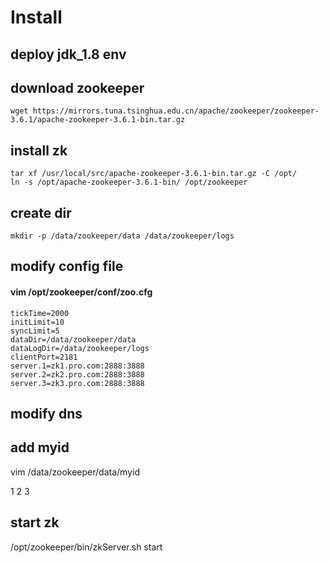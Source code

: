 # Install

## deploy jdk\_1.8 env

## download zookeeper

```text
wget https://mirrors.tuna.tsinghua.edu.cn/apache/zookeeper/zookeeper-3.6.1/apache-zookeeper-3.6.1-bin.tar.gz
```

## install zk

```text
tar xf /usr/local/src/apache-zookeeper-3.6.1-bin.tar.gz -C /opt/
ln -s /opt/apache-zookeeper-3.6.1-bin/ /opt/zookeeper
```

## create dir

```text
mkdir -p /data/zookeeper/data /data/zookeeper/logs
```

## modify config file

#### vim /opt/zookeeper/conf/zoo.cfg

```text
tickTime=2000
initLimit=10
syncLimit=5
dataDir=/data/zookeeper/data
dataLogDir=/data/zookeeper/logs
clientPort=2181
server.1=zk1.pro.com:2888:3888
server.2=zk2.pro.com:2888:3888
server.3=zk3.pro.com:2888:3888
```

## modify dns

## add myid

vim /data/zookeeper/data/myid

1 2 3

## start zk

/opt/zookeeper/bin/zkServer.sh start



